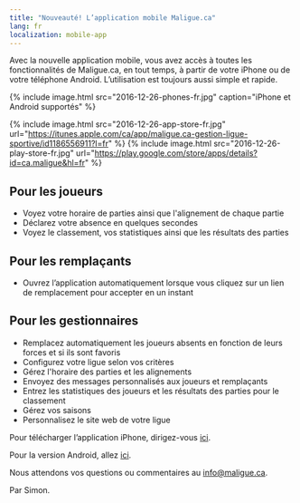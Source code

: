 ```yaml
---
title: "Nouveauté! L’application mobile Maligue.ca"
lang: fr
localization: mobile-app
---
```

Avec la nouvelle application mobile, vous avez accès à toutes les fonctionnalités de Maligue.ca, en tout temps, à partir de votre iPhone ou de votre téléphone Android. L’utilisation est toujours aussi simple et rapide.

{% include image.html src="2016-12-26-phones-fr.jpg" caption="iPhone et Android supportés" %}

{% include image.html src="2016-12-26-app-store-fr.jpg" url="https://itunes.apple.com/ca/app/maligue.ca-gestion-ligue-sportive/id1186556911?l=fr" %}
{% include image.html src="2016-12-26-play-store-fr.jpg" url="https://play.google.com/store/apps/details?id=ca.maligue&hl=fr" %}

## Pour les joueurs
* Voyez votre horaire de parties ainsi que l'alignement de chaque partie
* Déclarez votre absence en quelques secondes
* Voyez le classement, vos statistiques ainsi que les résultats des parties

## Pour les remplaçants
* Ouvrez l’application automatiquement lorsque vous cliquez sur un lien de remplacement pour accepter en un instant

## Pour les gestionnaires
* Remplacez automatiquement les joueurs absents en fonction de leurs forces et si ils sont favoris
* Configurez votre ligue selon vos critères
* Gérez l'horaire des parties et les alignements
* Envoyez des messages personnalisés aux joueurs et remplaçants
* Entrez les statistiques des joueurs et les résultats des parties pour le classement
* Gérez vos saisons
* Personnalisez le site web de votre ligue

Pour télécharger l’application iPhone, dirigez-vous [ici](https://itunes.apple.com/ca/app/maligue.ca-gestion-ligue-sportive/id1186556911?l=fr).

Pour la version Android, allez [ici](https://play.google.com/store/apps/details?id=ca.maligue&hl=fr).

Nous attendons vos questions ou commentaires au [info@maligue.ca](mailto:info@maligue.ca).

Par Simon.
